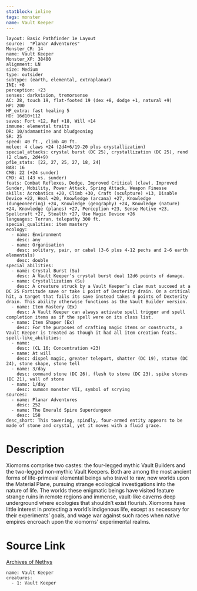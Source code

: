 ```yaml
---
statblock: inline
tags: monster
name: Vault Keeper
---
```

```statblock
layout: Basic Pathfinder 1e Layout
source:  "Planar Adventures"
Monster_CR: 14
name: Vault Keeper
Monster_XP: 38400
alignment: LN
size: Medium
type: outsider
subtype: (earth, elemental, extraplanar)
INI: +8
perception: +23
senses: darkvision, tremorsense
AC: 28, touch 19, flat-footed 19 (dex +8, dodge +1, natural +9)
HP: 200
HP_extra: fast healing 5
HD: 16d10+112
saves: Fort +12, Ref +18, Will +14
immune: elemental traits
DR: 10/adamantine and bludgeoning
SR: 25
speed: 40 ft., climb 40 ft.
melee: 4 claws +24 (2d4+6/19-20 plus crystallization)
special_attacks: crystal burst (DC 25), crystallization (DC 25), rend (2 claws, 2d4+9)
pf1e_stats: [22, 27, 25, 27, 18, 24]
BAB: 16
CMB: 22 (+24 sunder)
CMD: 41 (43 vs. sunder)
feats: Combat Reflexes, Dodge, Improved Critical (claw), Improved Sunder, Mobility, Power Attack, Spring Attack, Weapon Finesse
skills: Acrobatics +20, Climb +30, Craft (sculpture) +13, Disable Device +22, Heal +20, Knowledge (arcana) +27, Knowledge (dungeoneering) +24, Knowledge (geography) +24, Knowledge (nature) +24, Knowledge (planes) +27, Perception +23, Sense Motive +23, Spellcraft +27, Stealth +27, Use Magic Device +26
languages: Terran, telepathy 300 ft.
special_qualities: item mastery
ecology:
  - name: Environment
    desc: any
  - name: Organisation
    desc: solitary, pair, or cabal (3-6 plus 4-12 pechs and 2-6 earth elementals)
    desc: double
special_abilities:
  - name: Crystal Burst (Su)
    desc: A Vault Keeper’s crystal burst deal 12d6 points of damage.
  - name: Crystallization (Su)
    desc: A creature struck by a Vault Keeper’s claw must succeed at a DC 25 Fortitude save or take 1 point of Dexterity drain. On a critical hit, a target that fails its save instead takes 4 points of Dexterity drain. This ability otherwise functions as the Vault Builder version.
  - name: Item Mastery (Ex)
    desc: A Vault Keeper can always activate spell trigger and spell completion items as if the spell were on its class list.
  - name: Item Shaper (Ex)
    desc: For the purposes of crafting magic items or constructs, a Vault Keeper is treated as though it had all item creation feats.
spell-like_abilities:
  - name:
    desc: (CL 16; Concentration +23)
  - name: At will
    desc: dispel magic, greater teleport, shatter (DC 19), statue (DC 24), stone shape, stone tell
  - name: 3/day
    desc: command stone (DC 26), flesh to stone (DC 23), spike stones (DC 21), wall of stone
  - name: 1/day
    desc: summon monster VII, symbol of scrying
sources:
  - name: Planar Adventures
    desc: 252
  - name: The Emerald Spire Superdungeon
    desc: 158
desc_short: This towering, spindly, four-armed entity appears to be made of stone and crystal, yet it moves with a fluid grace.
```
# Description
Xiomorns comprise two castes: the four-legged mythic Vault Builders and the two-legged non-mythic Vault Keepers. Both are among the most ancient forms of life-primeval elemental beings who travel to raw, new worlds upon the Material Plane, pursuing strange ecological investigations into the nature of life. The worlds these enigmatic beings have visited feature strange ruins in remote regions and immense, vault-like caverns deep underground where ecologies that shouldn’t exist flourish. Xiomorns have little interest in protecting a world’s indigenous life, except as necessary for their experiments’ goals, and wage war against such races when native empires encroach upon the xiomorns’ experimental realms.
# Source Link
[Archives of Nethys](https://aonprd.com/MonsterDisplay.aspx?ItemName=Vault%20Keeper)
```encounter-table
name: Vault Keeper
creatures:
  - 1: Vault Keeper
```
